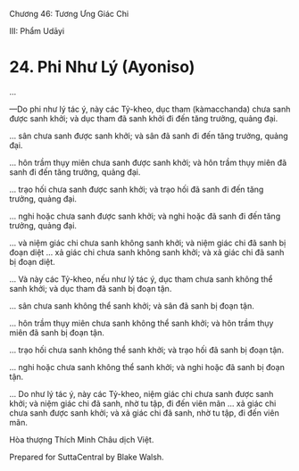  

Chương 46: Tương Ưng Giác Chi

III: Phẩm Udāyi

# 24\. Phi Như Lý (Ayoniso)

…

—Do phi như lý tác ý, này các Tỷ-kheo, dục tham (kàmacchanda) chưa sanh được sanh khởi; và dục tham đã sanh khởi đi đến tăng trưởng, quảng đại.

… sân chưa sanh được sanh khởi; và sân đã sanh đi đến tăng trưởng, quảng đại.

… hôn trầm thụy miên chưa sanh được sanh khởi; và hôn trầm thụy miên đã sanh đi đến tăng trưởng, quảng đại.

… trạo hối chưa sanh được sanh khởi; và trạo hối đã sanh đi đến tăng trưởng, quảng đại.

… nghi hoặc chưa sanh được sanh khởi; và nghi hoặc đã sanh đi đến tăng trưởng, quảng đại.

… và niệm giác chi chưa sanh không sanh khởi; và niệm giác chi đã sanh bị đoạn diệt … xả giác chi chưa sanh không sanh khởi; và xả giác chi đã sanh bị đoạn diệt.

… Và này các Tỷ-kheo, nếu như lý tác ý, dục tham chưa sanh không thể sanh khởi; và dục tham đã sanh bị đoạn tận.

… sân chưa sanh không thể sanh khởi; và sân đã sanh bị đoạn tận.

… hôn trầm thụy miên chưa sanh không thể sanh khởi; và hôn trầm thụy miên đã sanh bị đoạn tận.

… trạo hối chưa sanh không thể sanh khởi; và trạo hối đã sanh bị đoạn tận.

… nghi hoặc chưa sanh không thể sanh khởi; và nghi hoặc đã sanh bị đoạn tận.

… Do như lý tác ý, này các Tỷ-kheo, niệm giác chi chưa sanh được sanh khởi; và niệm giác chi đã sanh, nhờ tu tập, đi đến viên mãn … xả giác chi chưa sanh được sanh khởi; và xả giác chi đã sanh, nhờ tu tập, đi đến viên mãn.

Hòa thượng Thích Minh Châu dịch Việt.

Prepared for SuttaCentral by Blake Walsh.